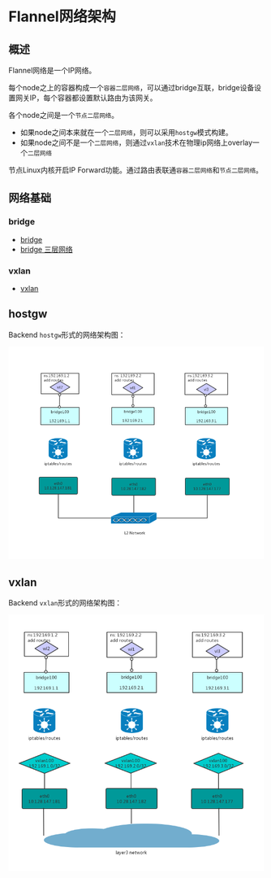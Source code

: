 # Flannel网络架构
## 概述
Flannel网络是一个IP网络。

每个node之上的容器构成一个`容器二层网络`，可以通过bridge互联，bridge设备设置网关IP，每个容器都设置默认路由为该网关。

各个node之间是一个`节点二层网络`。
* 如果node之间本来就在一个`二层网络`，则可以采用`hostgw`模式构建。
* 如果node之间不是一个`二层网络`，则通过`vxlan`技术在物理ip网络上overlay一个`二层网络`

节点Linux内核开启IP Forward功能。通过路由表联通`容器二层网络`和`节点二层网络`。

## 网络基础
### bridge
* [bridge](../base/bridge.md)
* [bridge 三层网络](../base/bridge_route.md)
### vxlan
* [vxlan](../base/vxlan.md)
## hostgw
Backend `hostgw`形式的网络架构图：

![](pics/flannel_hostgw.png)

## vxlan
Backend `vxlan`形式的网络架构图：

![](pics/flannel_vxlan.png)